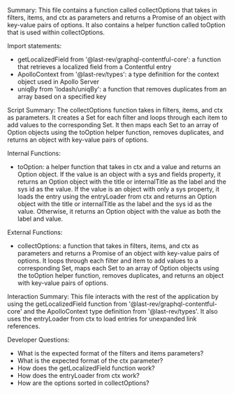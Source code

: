 Summary:
This file contains a function called collectOptions that takes in filters, items, and ctx as parameters and returns a Promise of an object with key-value pairs of options. It also contains a helper function called toOption that is used within collectOptions.

Import statements:
- getLocalizedField from '@last-rev/graphql-contentful-core': a function that retrieves a localized field from a Contentful entry
- ApolloContext from '@last-rev/types': a type definition for the context object used in Apollo Server
- uniqBy from 'lodash/uniqBy': a function that removes duplicates from an array based on a specified key

Script Summary:
The collectOptions function takes in filters, items, and ctx as parameters. It creates a Set for each filter and loops through each item to add values to the corresponding Set. It then maps each Set to an array of Option objects using the toOption helper function, removes duplicates, and returns an object with key-value pairs of options.

Internal Functions:
- toOption: a helper function that takes in ctx and a value and returns an Option object. If the value is an object with a sys and fields property, it returns an Option object with the title or internalTitle as the label and the sys id as the value. If the value is an object with only a sys property, it loads the entry using the entryLoader from ctx and returns an Option object with the title or internalTitle as the label and the sys id as the value. Otherwise, it returns an Option object with the value as both the label and value.

External Functions:
- collectOptions: a function that takes in filters, items, and ctx as parameters and returns a Promise of an object with key-value pairs of options. It loops through each filter and item to add values to a corresponding Set, maps each Set to an array of Option objects using the toOption helper function, removes duplicates, and returns an object with key-value pairs of options.

Interaction Summary:
This file interacts with the rest of the application by using the getLocalizedField function from '@last-rev/graphql-contentful-core' and the ApolloContext type definition from '@last-rev/types'. It also uses the entryLoader from ctx to load entries for unexpanded link references.

Developer Questions:
- What is the expected format of the filters and items parameters?
- What is the expected format of the ctx parameter?
- How does the getLocalizedField function work?
- How does the entryLoader from ctx work?
- How are the options sorted in collectOptions?